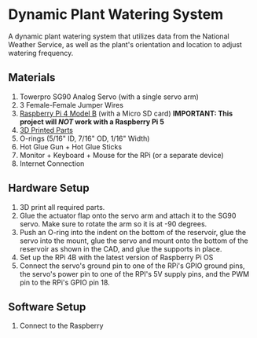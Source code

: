 # Dynamic Plant Watering System
A dynamic plant watering system that utilizes data from the National Weather Service, as well as the plant's orientation and location to adjust watering frequency.

## Materials
1. Towerpro SG90 Analog Servo (with a single servo arm)
2. 3 Female-Female Jumper Wires
3. [Raspberry Pi 4 Model B](https://www.raspberrypi.com/products/raspberry-pi-4-model-b/) (with a Micro SD card) **IMPORTANT: This project will _NOT_ work with a Raspberry Pi 5**
4. [3D Printed Parts](https://cad.onshape.com/documents/d2bddf53dcd5558dbb8bdeef/w/6d26f46bb79cac228e16e5e8/e/d892201bd4037640de4d20c5?renderMode=0&uiState=67101d823e284f6f3d667be1)
5. O-rings (5/16" ID, 7/16" OD, 1/16" Width)
6. Hot Glue Gun + Hot Glue Sticks
7. Monitor + Keyboard + Mouse for the RPi (or a separate device)
8. Internet Connection

## Hardware Setup
1. 3D print all required parts.
2. Glue the actuator flap onto the servo arm and attach it to the SG90 servo. Make sure to rotate the arm so it is at -90 degrees.
3. Push an O-ring into the indent on the bottom of the reservoir, glue the servo into the mount, glue the servo and mount onto the bottom of the reservoir as shown in the CAD, and glue the supports in place.
4. Set up the RPi 4B with the latest version of Raspberry Pi OS
5. Connect the servo's ground pin to one of the RPi's GPIO ground pins, the servo's power pin to one of the RPI's 5V supply pins, and the PWM pin to the RPi's GPIO pin 18.

## Software Setup
1. Connect to the Raspberry 

